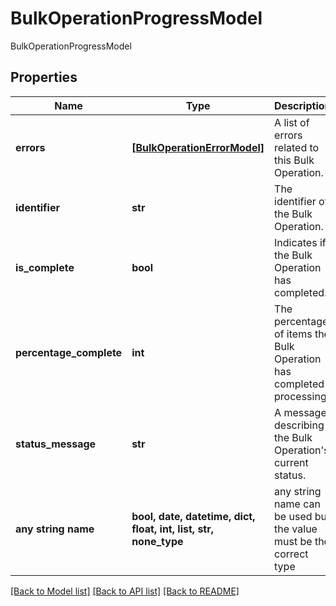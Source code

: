 # BulkOperationProgressModel

BulkOperationProgressModel

## Properties
Name | Type | Description | Notes
------------ | ------------- | ------------- | -------------
**errors** | [**[BulkOperationErrorModel]**](BulkOperationErrorModel.md) | A list of errors related to this Bulk Operation. | [optional] 
**identifier** | **str** | The identifier of the Bulk Operation. | [optional] 
**is_complete** | **bool** | Indicates if the Bulk Operation has completed. | [optional] 
**percentage_complete** | **int** | The percentage of items the Bulk Operation has completed processing. | [optional] 
**status_message** | **str** | A message describing the Bulk Operation&#39;s current status. | [optional] 
**any string name** | **bool, date, datetime, dict, float, int, list, str, none_type** | any string name can be used but the value must be the correct type | [optional]

[[Back to Model list]](../README.md#documentation-for-models) [[Back to API list]](../README.md#documentation-for-api-endpoints) [[Back to README]](../README.md)


